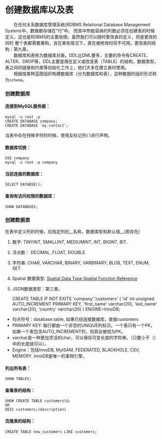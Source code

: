 创建数据库以及表
====================================

&emsp;&emsp;在任何关系数据库管理系统(RDBMS Relational Database Management System)中，数据都存储在“行”中。
而其中所能容纳的列数必须在创建表的时候定义。这也是RDBMS的主要局限。虽然我们可以随时更改表的定义，但是更改的同时
整个表都需要重构，且在某些情况下，表在被修改时将不可用。更改表的结构：第九章。  
&emsp;&emsp;数据库和表称为数据库对象。DDL比DML要多，主要的命令有CREATE、ALTER、DROP等，DDL主要是用在定义或改变表（TABLE）的结构，数据类型，表之间的链接和约束等初始化工作上，他们大多在建立表时使用。  
&emsp;&emsp;根据按某种蓝图组织构建数据库（分为数据库和表），这种数据的组织形式称为`schema`。  

### 创建数据库
#### 连接到MySQL服务器：  
    mysql -u root -p
    CREATE DATABASE company;
    CREATE DATABASE `my.contact';
当表中存在特殊字符的时候，使用反标记符(`)进行声明。  

#### 数据库切换：
    USE company
    mysql -u root -p company
    
#### 当前连接的数据库：
    SELECT DATABSE();
    
#### 查询有访问权限的数据库：  
    SHOW DATABASES;
    
### 创建数据表
在表中定义列的时候，应指定列的__名称，数据类型和默认值__(若存在)
1. 数字: TINYINT, SMALLINT, MEDIUMINT, INT, BIGINT, BIT.
2. 浮点数： DECIMAL, FLOAT, DOUBLE.
3. 字符串: CHAR, VARCHAR, BINARY, VARBINARY, BLOB, TEXT, ENUM, SET.
4. Spatial 数据类型: [Spatial Data Type](https://dev.mysql.com/doc/refman/8.0/en/spatial-types.html),[Spatial Function Reference](https://dev.mysql.com/doc/refman/8.0/en/spatial-function-reference.html)  

5. JSON数据类型：第三章。

    CREATE TABLE IF NOT EXITS 'company'.'customers' (
    'id' int unsigned AUTO_INCREMENT PRIMARY KEY,
    'first_name' varchar(20),
    'last_name' varchar(20),
    'country' varchar(20)
    ) ENGINE=InnoDB;
- 句点符号：database.table, 如果已经连接数据库，直接customers
- PRIMARY KEY: 每行都由一个非空的UNIQUE列标识。一个表只有一个PK。如果一个表包含AUTO_INCREMENT列，则其会被视为PK。
- varchar是一种更加灵活的char，可以保存可变长度的字符串。（只要小于（）中的长度就可以）。
- Engine：包括InnoDB, MyISAM, FEDERATED, BLACKHOLE, CSV, MEMORY. InnoDB是唯一的事物引擎。 

#### 列出所有表：
    SHOW TABLES;

#### 查看表的结构：
    SHOW CREATE TABLE customers\G;
    OR
    DESC customers;(description)
    
#### 克隆表的结构：
    CREATE TABLE new_customers LIKE customers;

